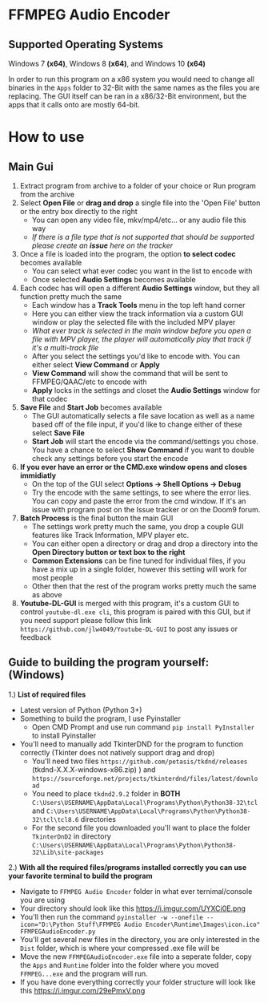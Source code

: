 # FFMPEG Audio Encoder # 

## Supported Operating Systems ##
Windows 7 **(x64)**, Windows 8 **(x64)**, and Windows 10 **(x64)**

In order to run this program on a x86 system you would need to change all binaries in the `Apps` folder to 32-Bit with the same names as the files you are replacing. The GUI itself can be ran in a x86/32-Bit environment, but the apps that it calls onto are mostly 64-bit.

# How to use #
## Main Gui ##
1. Extract program from archive to a folder of your choice or Run program from the archive
2. Select **Open File** or **drag and drop** a single file into the 'Open File' button or the entry box directly to the right
   - You can open any video file, mkv/mp4/etc... or any audio file this way
   - *If there is a file type that is not supported that should be supported please create an **issue** here on the tracker*
3. Once a file is loaded into the program, the option **to select codec** becomes available
   - You can select what ever codec you want in the list to encode with
   - Once selected **Audio Settings** becomes available
4. Each codec has will open a different **Audio Settings** window, but they all function pretty much the same
   - Each window has a **Track Tools** menu in the top left hand corner
   - Here you can either view the track information via a custom GUI window or play the selected file with the included MPV player
   - *What ever track is selected in the main window before you open a file with MPV player, the player will automatically play that track if it's a multi-track file*
   - After you select the settings you'd like to encode with. You can either select **View Command** or **Apply**
   - **View Command** will show the command that will be sent to FFMPEG/QAAC/etc to encode with
   - **Apply** locks in the settings and closet the **Audio Settings** window for that codec
5. **Save File** and **Start Job** becomes available
   - The GUI automatically selects a file save location as well as a name based off of the file input, if you'd like to change either of these select **Save File**
   - **Start Job** will start the encode via the command/settings you chose. You have a chance to select **Show Command** if you want to double check any settings before you start the encode
6. **If you ever have an error or the CMD.exe window opens and closes immidiatly**
   - On the top of the GUI select **Options -> Shell Options -> Debug** 
   - Try the encode with the same settings, to see where the error lies. You can copy and paste the error from the cmd window. If it's an issue with program post on the Issue tracker or on the Doom9 forum.
7. **Batch Process** is the final button the main GUI
   - The settings work pretty much the same, you drop a couple GUI features like Track Information, MPV player etc.
   - You can either open a directory or drag and drop a directory into the **Open Directory button or text box to the right**
   - **Common Extensions** can be fine tuned for individual files, if you have a mix up in a single folder, however this setting will work for most people
   - Other then that the rest of the program works pretty much the same as above
 8. **Youtube-DL-GUI** is merged with this program, it's a custom GUI to control `youtube-dl.exe cli`, this program is paired with this GUI, but if you need support please follow this link `https://github.com/jlw4049/Youtube-DL-GUI` to post any issues or feedback

## Guide to building the program yourself: (Windows)
1.) **List of required files**
- Latest version of Python (Python 3+)
- Something to build the program, I use Pyinstaller
  - Open CMD Prompt and use run command `pip install PyInstaller` to install Pyinstaller
- You'll need to manually add TkinterDND for the program to function correctly (Tkinter does not natively support drag and drop)
  - You'll need two files `https://github.com/petasis/tkdnd/releases` (tkdnd-X.X.X-windows-x86.zip)
) and `https://sourceforge.net/projects/tkinterdnd/files/latest/download`
  - You need to place `tkdnd2.9.2` folder in **BOTH** `C:\Users\USERNAME\AppData\Local\Programs\Python\Python38-32\tcl` and `C:\Users\USERNAME\AppData\Local\Programs\Python\Python38-32\tcl\tcl8.6` directories
  - For the second file you downloaded you'll want to place the folder `TkinterDnD2` in directory `C:\Users\USERNAME\AppData\Local\Programs\Python\Python38-32\Lib\site-packages`

2.) **With all the required files/programs installed correctly you can use your favorite terminal to build the program**
  - Navigate to `FFMPEG Audio Encoder` folder in what ever ternimal/console you are using
  - Your directory should look like this
  https://i.imgur.com/UYXCi0E.png
  - You'll then run the command `pyinstaller -w --onefile --icon="D:\Python Stuff\FFMPEG Audio Encoder\Runtime\Images\icon.ico" FFMPEGAudioEncoder.py`
  - You'll get several new files in the directory, you are only interested in the `Dist` folder, which is where your compressed .exe file will be
  - Move the new `FFMPEGAudioEncoder.exe` file into a seperate folder, copy the `Apps` and `Runtime` folder into the folder where you moved `FFMPEG...exe` and the program will run. 
  - If you have done everything correctly your folder structure will look like this https://i.imgur.com/29ePmxV.png
